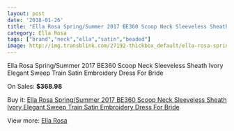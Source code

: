 ```yaml
---
layout: post
date: '2018-01-26'
title: "Ella Rosa Spring/Summer 2017 BE360 Scoop Neck Sleeveless Sheath Ivory Elegant Sweep Train Satin Embroidery Dress For Bride"
category: Ella Rosa
tags: ["brand","neck","ella","satin","beaded"]
image: http://img.transblink.com/27192-thickbox_default/ella-rosa-spring-summer-2017-be360-scoop-neck-sleeveless-sheath-ivory-elegant-sweep-train-satin-embroidery-dress-for-bride.jpg
---
```

Ella Rosa Spring/Summer 2017 BE360 Scoop Neck Sleeveless Sheath Ivory Elegant Sweep Train Satin Embroidery Dress For Bride

On Sales: **$368.98**
<a href="https://www.transblink.com/en/ella-rosa/8581-ella-rosa-spring-summer-2017-be360-scoop-neck-sleeveless-sheath-ivory-elegant-sweep-train-satin-embroidery-dress-for-bride.html"><amp-img layout="responsive" width="600" height="600" src="//img.transblink.com/27192-thickbox_default/ella-rosa-spring-summer-2017-be360-scoop-neck-sleeveless-sheath-ivory-elegant-sweep-train-satin-embroidery-dress-for-bride.jpg" alt="Ella Rosa Spring/Summer 2017 BE360 Scoop Neck Sleeveless Sheath Ivory Elegant Sweep Train Satin Embroidery Dress For Bride 0" /></a>
<a href="https://www.transblink.com/en/ella-rosa/8581-ella-rosa-spring-summer-2017-be360-scoop-neck-sleeveless-sheath-ivory-elegant-sweep-train-satin-embroidery-dress-for-bride.html"><amp-img layout="responsive" width="600" height="600" src="//img.transblink.com/27197-thickbox_default/ella-rosa-spring-summer-2017-be360-scoop-neck-sleeveless-sheath-ivory-elegant-sweep-train-satin-embroidery-dress-for-bride.jpg" alt="Ella Rosa Spring/Summer 2017 BE360 Scoop Neck Sleeveless Sheath Ivory Elegant Sweep Train Satin Embroidery Dress For Bride 1" /></a>
<a href="https://www.transblink.com/en/ella-rosa/8581-ella-rosa-spring-summer-2017-be360-scoop-neck-sleeveless-sheath-ivory-elegant-sweep-train-satin-embroidery-dress-for-bride.html"><amp-img layout="responsive" width="600" height="600" src="//img.transblink.com/27196-thickbox_default/ella-rosa-spring-summer-2017-be360-scoop-neck-sleeveless-sheath-ivory-elegant-sweep-train-satin-embroidery-dress-for-bride.jpg" alt="Ella Rosa Spring/Summer 2017 BE360 Scoop Neck Sleeveless Sheath Ivory Elegant Sweep Train Satin Embroidery Dress For Bride 2" /></a>
<a href="https://www.transblink.com/en/ella-rosa/8581-ella-rosa-spring-summer-2017-be360-scoop-neck-sleeveless-sheath-ivory-elegant-sweep-train-satin-embroidery-dress-for-bride.html"><amp-img layout="responsive" width="600" height="600" src="//img.transblink.com/27195-thickbox_default/ella-rosa-spring-summer-2017-be360-scoop-neck-sleeveless-sheath-ivory-elegant-sweep-train-satin-embroidery-dress-for-bride.jpg" alt="Ella Rosa Spring/Summer 2017 BE360 Scoop Neck Sleeveless Sheath Ivory Elegant Sweep Train Satin Embroidery Dress For Bride 3" /></a>
<a href="https://www.transblink.com/en/ella-rosa/8581-ella-rosa-spring-summer-2017-be360-scoop-neck-sleeveless-sheath-ivory-elegant-sweep-train-satin-embroidery-dress-for-bride.html"><amp-img layout="responsive" width="600" height="600" src="//img.transblink.com/27194-thickbox_default/ella-rosa-spring-summer-2017-be360-scoop-neck-sleeveless-sheath-ivory-elegant-sweep-train-satin-embroidery-dress-for-bride.jpg" alt="Ella Rosa Spring/Summer 2017 BE360 Scoop Neck Sleeveless Sheath Ivory Elegant Sweep Train Satin Embroidery Dress For Bride 4" /></a>
<a href="https://www.transblink.com/en/ella-rosa/8581-ella-rosa-spring-summer-2017-be360-scoop-neck-sleeveless-sheath-ivory-elegant-sweep-train-satin-embroidery-dress-for-bride.html"><amp-img layout="responsive" width="600" height="600" src="//img.transblink.com/27193-thickbox_default/ella-rosa-spring-summer-2017-be360-scoop-neck-sleeveless-sheath-ivory-elegant-sweep-train-satin-embroidery-dress-for-bride.jpg" alt="Ella Rosa Spring/Summer 2017 BE360 Scoop Neck Sleeveless Sheath Ivory Elegant Sweep Train Satin Embroidery Dress For Bride 5" /></a>

Buy it: [Ella Rosa Spring/Summer 2017 BE360 Scoop Neck Sleeveless Sheath Ivory Elegant Sweep Train Satin Embroidery Dress For Bride](https://www.transblink.com/en/ella-rosa/8581-ella-rosa-spring-summer-2017-be360-scoop-neck-sleeveless-sheath-ivory-elegant-sweep-train-satin-embroidery-dress-for-bride.html "Ella Rosa Spring/Summer 2017 BE360 Scoop Neck Sleeveless Sheath Ivory Elegant Sweep Train Satin Embroidery Dress For Bride")

View more: [Ella Rosa](https://www.transblink.com/en/73-ella-rosa "Ella Rosa")